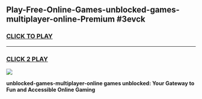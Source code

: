 
## Play-Free-Online-Games-unblocked-games-multiplayer-online-Premium #3evck
<h3>
<a href="https://premium.freeplayer.one?title=unblocked-games-multiplayer-online&ref=8M">CLICK TO PLAY</a></h3>
<hr>

<h3>
<a href="https://premium.freeplayer.one?title=unblocked-games-multiplayer-online&ref=8M">CLICK 2 PLAY</a>
  
</h3>

<a href="https://premium.freeplayer.one?title=unblocked-games-multiplayer-online&ref=8M"><img src="https://clearcache.store/games.png"></a>


**unblocked-games-multiplayer-online games unblocked: Your Gateway to Fun and Accessible Online Gaming**
